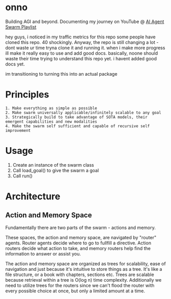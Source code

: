 # onno
Building AGI and beyond. Documenting my journey on YouTube @ [AI Agent Swarm Playlist](https://youtube.com/playlist?list=PLO8gVow6df_Rh7DEJ10_WAdnkGnIRCh-K&si=eYdyBu7NShKckilS)

hey guys, i noticed in my traffic metrics for this repo some people have cloned this repo. 40 shockingly. Anyway, the repo is still changing a lot - dont waste ur time tryna clone it and running it. when i make more progress ill make it really easy to use and add good docs. basically, noone should waste their time trying to understand this repo yet. i havent added good docs yet.

im transitioning to turning this into an actual package

# Principles
    1. Make everything as simple as possible
    2. Make swarm universally applicable/infinitely scalable to any goal
    3. Strategically build to take advantage of SOTA models, their emergent capabilities and new modalities 
    4. Make the swarm self sufficient and capable of recursive self improvement

# Usage
1. Create an instance of the swarm class
2. Call load_goal() to give the swarm a goal
3. Call run()

# Architecture
## Action and Memory Space
Fundamentally there are two parts of the swarm - actions and memory. 

These spaces, the action and memory space, are navigated by "router" agents. Router agents decide where to go to fullfill a directive. Action routers decide what action to take, and memory routers help find the information to answer or assist you. 

The action and memory space are organized as trees for scalability, ease of navigation and just because it's intuitive to store things as a tree. It's like a file structure, or a book with chapters, sections etc. Trees are scalable because retrieval within a tree is O(log n) time complexity. Additionally we need to utilize trees for the routers since we can't flood the router with every possible choice at once, but only a limited amount at a time.  

## 
